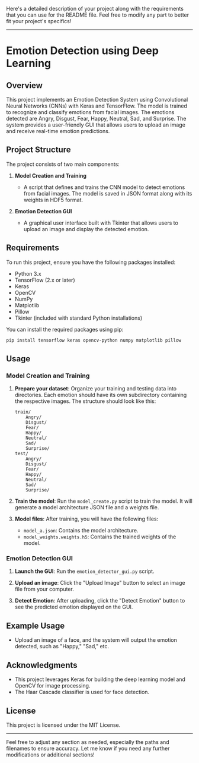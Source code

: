 Here's a detailed description of your project along with the requirements that you can use for the README file. Feel free to modify any part to better fit your project's specifics!

---

# Emotion Detection using Deep Learning

## Overview

This project implements an Emotion Detection System using Convolutional Neural Networks (CNNs) with Keras and TensorFlow. The model is trained to recognize and classify emotions from facial images. The emotions detected are Angry, Disgust, Fear, Happy, Neutral, Sad, and Surprise. The system provides a user-friendly GUI that allows users to upload an image and receive real-time emotion predictions.

## Project Structure

The project consists of two main components:

1. **Model Creation and Training**
   - A script that defines and trains the CNN model to detect emotions from facial images. The model is saved in JSON format along with its weights in HDF5 format.

2. **Emotion Detection GUI**
   - A graphical user interface built with Tkinter that allows users to upload an image and display the detected emotion.

## Requirements

To run this project, ensure you have the following packages installed:

- Python 3.x
- TensorFlow (2.x or later)
- Keras
- OpenCV
- NumPy
- Matplotlib
- Pillow
- Tkinter (included with standard Python installations)

You can install the required packages using pip:

```bash
pip install tensorflow keras opencv-python numpy matplotlib pillow
```

## Usage

### Model Creation and Training

1. **Prepare your dataset**: Organize your training and testing data into directories. Each emotion should have its own subdirectory containing the respective images. The structure should look like this:

   ```
   train/
       Angry/
       Disgust/
       Fear/
       Happy/
       Neutral/
       Sad/
       Surprise/
   test/
       Angry/
       Disgust/
       Fear/
       Happy/
       Neutral/
       Sad/
       Surprise/
   ```

2. **Train the model**: Run the `model_create.py` script to train the model. It will generate a model architecture JSON file and a weights file.

3. **Model files**: After training, you will have the following files:
   - `model_a.json`: Contains the model architecture.
   - `model_weights.weights.h5`: Contains the trained weights of the model.

### Emotion Detection GUI

1. **Launch the GUI**: Run the `emotion_detector_gui.py` script.

2. **Upload an image**: Click the "Upload Image" button to select an image file from your computer.

3. **Detect Emotion**: After uploading, click the "Detect Emotion" button to see the predicted emotion displayed on the GUI.

## Example Usage

- Upload an image of a face, and the system will output the emotion detected, such as "Happy," "Sad," etc.

## Acknowledgments

- This project leverages Keras for building the deep learning model and OpenCV for image processing.
- The Haar Cascade classifier is used for face detection.

## License

This project is licensed under the MIT License.

---

Feel free to adjust any section as needed, especially the paths and filenames to ensure accuracy. Let me know if you need any further modifications or additional sections!
